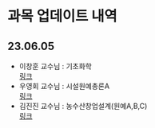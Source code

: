 # 과목 업데이트 내역

## 23.06.05

- 이창훈 교수님 : 기초화학  
  [링크](<https://raw.githubusercontent.com/DNAisWHAT/ALARMI/수업/1학년/원예 계열 공통 /이창훈교수님_기초화학>)
- 우영회 교수님 : 시설원예총론A  
  [링크](https://raw.githubusercontent.com/DNAisWHAT/ALARMI/수업/1학년/학과/원예/원예환경시스템전공/우영회교수님_시설원예총론A)
- 김진진 교수님 : 농수산창업설계(원예A,B,C)  
  [링크](<https://raw.githubusercontent.com/DNAisWHAT/ALARMI/수업/1학년/원예 계열 공통 /김진진교수님_농수산창업설계(원예,A,B,C)>)
